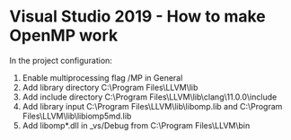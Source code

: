 # Visual Studio 2019 - How to make OpenMP work

In the project configuration:

1. Enable multiprocessing flag /MP in General
2. Add library directory C:\Program Files\LLVM\lib
3. Add include directory C:\Program Files\LLVM\lib\clang\11.0.0\include
4. Add library input C:\Program Files\LLVM\lib\libomp.lib and C:\Program Files\LLVM\lib\libiomp5md.lib
5. Add libomp*.dll in _vs/Debug from C:\Program Files\LLVM\bin
